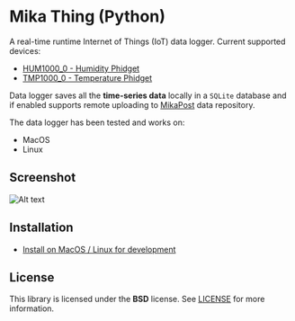 Mika Thing (Python)
===

A real-time runtime Internet of Things (IoT) data logger. Current supported devices:

* [HUM1000_0 - Humidity Phidget](https://phidgets.com/docs/HUM1000_User_Guide)
* [TMP1000_0 - Temperature Phidget](https://phidgets.com/docs/TMP1000_User_Guide)

Data logger saves all the **time-series data** locally in a ``SQLite`` database and if enabled supports remote uploading to [MikaPost](https://MikaPost.com) data repository.

The data logger has been tested and works on:

* MacOS
* Linux

## Screenshot
![Alt text](docs/media/raspberry_pi_plus_phidgets_project.jpeg?raw=true "Mika Think Project")

## Installation

* [Install on MacOS / Linux for development](/docs/Dev-1-Setup-and-Install.md)


## License
This library is licensed under the **BSD** license. See [LICENSE](LICENSE) for more information.
